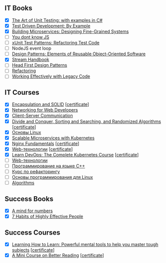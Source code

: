  ## IT Books
 - [x] [The Art of Unit Testing: with examples in C#](https://www.amazon.com/Art-Unit-Testing-examples/dp/1617290890)
 - [x] [Test Driven Development: By Example](https://www.amazon.com/Test-Driven-Development-Kent-Beck/dp/0321146530/ref=pd_lpo_sbs_14_t_0/141-5527470-2828927?_encoding=UTF8&psc=1&refRID=DHRP4HXS12J5QTNAQ5B3)
 - [x] [Building Microservices: Designing Fine-Grained Systems](http://shop.oreilly.com/product/0636920033158.do)
 - [ ] [You dont know JS](https://github.com/getify/You-Dont-Know-JS)
 - [ ] [xUnit Test Patterns: Refactoring Test Code](https://www.safaribooksonline.com/library/view/xunit-test-patterns/9780131495050/)
 - [ ] NodeJS event loop
 - [ ] [Design Patterns: Elements of Reusable Object-Oriented Software](https://www.safaribooksonline.com/library/view/design-patterns-elements/0201633612/)
 - [x] [Stream Handbook](https://github.com/substack/stream-handbook)
 - [ ] [Head First Design Patterns](https://www.safaribooksonline.com/search/?query=%22Head%20First%20Design%20Patterns%22)
 - [ ] [Refactoring](https://www.safaribooksonline.com/library/view/refactoring-improving-the/0201485672/)
 - [ ] [Working Effectively with Legacy Code](https://www.safaribooksonline.com/library/view/working-effectively-with/0131177052/)

 ## IT Courses
 - [x] [Encapsulation and SOLID](https://www.pluralsight.com/courses/encapsulation-solid) [[certificate](https://app.pluralsight.com/learner/user/courses/encapsulation-solid/certificate)]
 - [x] [Networking for Web Developers](https://www.udacity.com/course/networking-for-web-developers--ud256)
 - [x] [Client-Server Communication](https://www.udacity.com/course/client-server-communication--ud897)
 - [x] [Divide and Conquer, Sorting and Searching, and Randomized Algorithms](https://www.coursera.org/learn/algorithms-divide-conquer) [[certificate](https://www.coursera.org/account/accomplishments/certificate/VKNTXH34LSLN)]
 - [x] [Основы Linux](https://stepik.org/course/762/syllabus)
 - [x] [Scalable Microservices with Kubernetes](https://www.udacity.com/course/scalable-microservices-with-kubernetes--ud615)
 - [x] [Nginx Fundamentals](https://www.udemy.com/nginx-fundamentals/) [[certificate](https://www.udemy.com/certificate/UC-V1XLJT5Q/)]
 - [x] [Web-технологии](https://stepik.org/course/154) [[certificate](https://stepik.org/certificate/89bd8756879450fe2a8e538e46959fcf30379cd9.pdf)]
 - [x] [Learn DevOps: The Complete Kubernetes Course](https://www.udemy.com/learn-devops-the-complete-kubernetes-course/) [[certificate](https://www.udemy.com/certificate/UC-LK3I0LT2/)]
 - [ ] [Web-технологии](https://stepik.org/course/154/syllabus)
 - [ ] [Программирование на языке C++](https://stepik.org/course/7/syllabus)
 - [ ] [Курс по рефакторингу](https://refactoring.guru/ru/refactoring/course)
 - [ ] [Основы программирования для Linux](https://stepik.org/course/548/)
 - [ ] [Algorithms](https://www.coursera.org/specializations/algorithms)

 ## Success Books
 - [x] [A mind for numbers](https://www.amazon.com/Mind-Numbers-Science-Flunked-Algebra-ebook/dp/B00G3L19ZU)
 - [x] [7 Habits of Highly Effective People](https://www.amazon.com/Habits-Highly-Effective-People-Powerful/dp/0743269519)

 ## Success Courses
 - [x] [Learning How to Learn: Powerful mental tools to help you master tough subjects](https://www.coursera.org/learn/learning-how-to-learn) [[certificate](https://www.coursera.org/account/accomplishments/certificate/UMBVLABFAXS2)]
 - [x] [A Mini Course on Better Reading](https://www.udemy.com/read-more-books/) [[certificate](https://www.udemy.com/certificate/UC-VK4B84GC/)]
